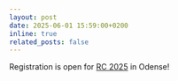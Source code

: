 ```yaml
---
layout: post
date: 2025-06-01 15:59:00+0200
inline: true
related_posts: false
---
```


Registration is open for <a
href="https://reversible-computation-2025.github.io">RC 2025</a>
in Odense!

